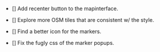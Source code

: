- []  Add recenter button to the mapinterface.

- [] Explore more OSM tiles that are consistent w/ the style.

- []  Find a better icon for the markers.

- []  Fix the fugly css of the marker popups.
